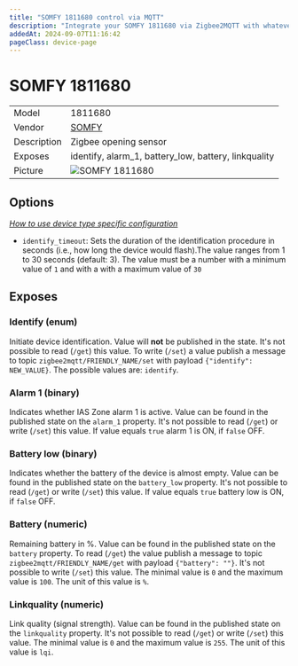 ```yaml
---
title: "SOMFY 1811680 control via MQTT"
description: "Integrate your SOMFY 1811680 via Zigbee2MQTT with whatever smart home infrastructure you are using without the vendor's bridge or gateway."
addedAt: 2024-09-07T11:16:42
pageClass: device-page
---
```


<!-- !!!! -->
<!-- ATTENTION: This file is auto-generated through docgen! -->
<!-- You can only edit the "Notes"-Section between the two comment lines "Notes BEGIN" and "Notes END". -->
<!-- Do not use h1 or h2 heading within "## Notes"-Section. -->
<!-- !!!! -->

# SOMFY 1811680

|     |     |
|-----|-----|
| Model | 1811680  |
| Vendor  | [SOMFY](/supported-devices/#v=SOMFY)  |
| Description | Zigbee opening sensor |
| Exposes | identify, alarm_1, battery_low, battery, linkquality |
| Picture | ![SOMFY 1811680](https://www.zigbee2mqtt.io/images/devices/1811680.png) |


<!-- Notes BEGIN: You can edit here. Add "## Notes" headline if not already present. -->


<!-- Notes END: Do not edit below this line -->



## Options
*[How to use device type specific configuration](../guide/configuration/devices-groups.md#specific-device-options)*

* `identify_timeout`: Sets the duration of the identification procedure in seconds (i.e., how long the device would flash).The value ranges from 1 to 30 seconds (default: 3). The value must be a number with a minimum value of `1` and with a with a maximum value of `30`


## Exposes

### Identify (enum)
Initiate device identification.
Value will **not** be published in the state.
It's not possible to read (`/get`) this value.
To write (`/set`) a value publish a message to topic `zigbee2mqtt/FRIENDLY_NAME/set` with payload `{"identify": NEW_VALUE}`.
The possible values are: `identify`.

### Alarm 1 (binary)
Indicates whether IAS Zone alarm 1 is active.
Value can be found in the published state on the `alarm_1` property.
It's not possible to read (`/get`) or write (`/set`) this value.
If value equals `true` alarm 1 is ON, if `false` OFF.

### Battery low (binary)
Indicates whether the battery of the device is almost empty.
Value can be found in the published state on the `battery_low` property.
It's not possible to read (`/get`) or write (`/set`) this value.
If value equals `true` battery low is ON, if `false` OFF.

### Battery (numeric)
Remaining battery in %.
Value can be found in the published state on the `battery` property.
To read (`/get`) the value publish a message to topic `zigbee2mqtt/FRIENDLY_NAME/get` with payload `{"battery": ""}`.
It's not possible to write (`/set`) this value.
The minimal value is `0` and the maximum value is `100`.
The unit of this value is `%`.

### Linkquality (numeric)
Link quality (signal strength).
Value can be found in the published state on the `linkquality` property.
It's not possible to read (`/get`) or write (`/set`) this value.
The minimal value is `0` and the maximum value is `255`.
The unit of this value is `lqi`.

